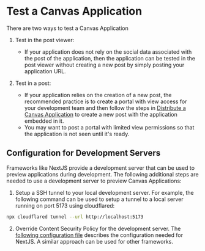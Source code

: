 # Test a Canvas Application

There are two ways to test a Canvas Application

1. Test in the post viewer:
   * If your application does not rely on the social data associated with the post of the application, then the application can be tested in the post viewer without creating a new post by simply posting your application URL.
  
2. Test in a post:
   * If your application relies on the creation of a new post, the recommended practice is to create a portal with view access for your development team and then follow the steps in [Distribute a Canvas Application](./distribute-a-canvas.md) to create a new post with the application embedded in it.
   * You may want to post a portal with limited view permissions so that the application is not seen until it's ready.


## Configuration for Development Servers

Frameworks like NextJS provide a development server that can be used to preview applications during development. The following additional steps are needed to use a development server to preview Canvas Applications:

1. Setup a SSH tunnel to your local development server. For example, the following command can be used to setup a tunnel to a local server running on port 5173 using cloudflared:

```bash
npx cloudflared tunnel --url http://localhost:5173
```

2. Override Content Security Policy for the development server. The [following configuration file](https://github.com/rckprtr/canvas-2048/blob/main/next.config.js) describes the configuration needed for NextJS. A similar approach can be used for other frameworks.

